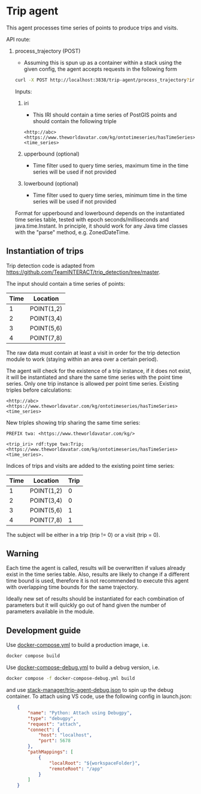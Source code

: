 # Trip agent

This agent processes time series of points to produce trips and visits.

API route:

1) process_trajectory (POST)
   - Assuming this is spun up as a container within a stack using the given config, the agent accepts requests in the following form

    ```bash
    curl -X POST http://localhost:3838/trip-agent/process_trajectory?iri=http://abc&lowerbound=123&upperbound=123
    ```

    Inputs:
    1) iri
       - This IRI should contain a time series of PostGIS points and should contain the following triple

        ```sparql
        <http://abc> <https://www.theworldavatar.com/kg/ontotimeseries/hasTimeSeries> <time_series>
        ```

    2) upperbound (optional)
       - Time filter used to query time series, maximum time in the time series will be used if not provided

    3) lowerbound (optional)
       - Time filter used to query time series, minimum time in the time series will be used if not provided

    Format for upperbound and lowerbound depends on the instantiated time series table, tested with epoch seconds/milliseconds and java.time.Instant. In principle, it should work for any Java time classes with the "parse" method, e.g. ZonedDateTime.

## Instantiation of trips

Trip detection code is adapted from <https://github.com/TeamINTERACT/trip_detection/tree/master>.

The input should contain a time series of points:

Time | Location
-- | --
1 | POINT(1,2)
2 | POINT(3,4)
3 | POINT(5,6)
4 | POINT(7,8)

The raw data must contain at least a visit in order for the trip detection module to work (staying within an area over a certain period).

The agent will check for the existence of a trip instance, if it does not exist, it will be instantiated and share the same time series with the point time series. Only one trip instance is allowed per point time series. Existing triples before calculations:

```sparql
<http://abc> <https://www.theworldavatar.com/kg/ontotimeseries/hasTimeSeries> <time_series>
```

New triples showing trip sharing the same time series:

```sparql
PREFIX twa: <https://www.theworldavatar.com/kg/>

<trip_iri> rdf:type twa:Trip; <https://www.theworldavatar.com/kg/ontotimeseries/hasTimeSeries> <time_series>.
```

Indices of trips and visits are added to the existing point time series:

Time | Location | Trip
-- | -- | --
1 | POINT(1,2) | 0
2 | POINT(3,4) | 0
3 | POINT(5,6) | 1
4 | POINT(7,8) | 1

The subject will be either in a trip (trip != 0) or a visit (trip = 0).

## Warning

Each time the agent is called, results will be overwritten if values already exist in the time series table. Also, results are likely to change if a different time bound is used, therefore it is not recommended to execute this agent with overlapping time bounds for the same trajectory.

Ideally new set of results should be instantiated for each combination of parameters but it will quickly go out of hand given the number of parameters available in the module.

## Development guide

Use [docker-compose.yml](docker-compose.yml) to build a production image, i.e.

```bash
docker compose build
```

Use [docker-compose-debug.yml](docker-compose-debug.yml) to build a debug version, i.e.

```bash
docker compose -f docker-compose-debug.yml build
```

and use [stack-manager/trip-agent-debug.json](stack-manager/trip-agent-debug.json) to spin up the debug container. To attach using VS code, use the following config in launch.json:

```json
    {
        "name": "Python: Attach using Debugpy",
        "type": "debugpy",
        "request": "attach",
        "connect": {
            "host": "localhost",
            "port": 5678
        },
        "pathMappings": [
            {
                "localRoot": "${workspaceFolder}",
                "remoteRoot": "/app"
            }
        ]
    }
```
